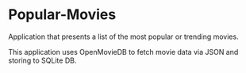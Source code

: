 # Popular-Movies
Application that presents a list of the most popular or trending movies.

This application uses OpenMovieDB to fetch movie data via JSON and storing to SQLite DB. 
